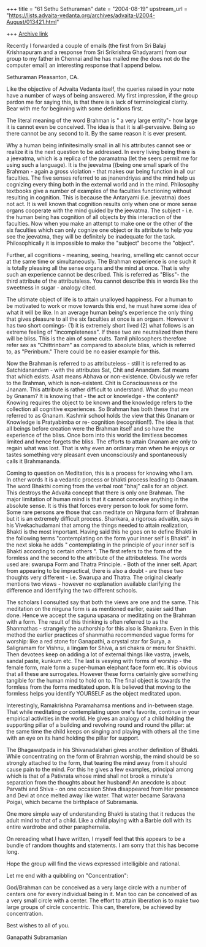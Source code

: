 +++
title = "61 Sethu Sethuraman"
date = "2004-08-19"
upstream_url = "https://lists.advaita-vedanta.org/archives/advaita-l/2004-August/013421.html"

+++
[Archive link](https://lists.advaita-vedanta.org/archives/advaita-l/2004-August/013421.html)

Recently I forwarded a couple of emails (the first from Sri Balaji
Krishnapuram and a response from Sri Srikrishna Ghadyaram) from our group to
my father in Chennai and he has mailed me (he does not do the computer
email) an interesting response that I append below.


Sethuraman
Pleasanton, CA.




Like the objective of Advaita Vedanta itself, the queries raised in your
note have a number of ways of being answered. My first impression, if the
group pardon me for saying this, is that there is a lack of terminological
clarity. Bear with me for beginning with some definitions first.

The literal meaning of the word Brahman is " a very large entity"- how large
it is cannot even be conceived. The idea is that it is all-pervasive. Being
so there cannot be any second to it. By the same reason it is ever present.

Why a human being infinitesimally small in all his attributes cannot see or
realize it is the next question to be addressed. In every living being there
is a jeevatma, which is a replica of the paramatma (let the seers permit me
for using such a language). It is the jeevatma ((being one small spark of
the Brahman - again a gross violation - that makes our being function in all
our faculties. The five senses referred to as jnanendriyas and the mind help
us cognizing every thing both in the external world and in the mind.
Philosophy textbooks give a number of examples of the faculties functioning
without resulting in cognition. This is because the Antaryami (i.e.
jeevatma) does not act. It is well known that cognition results only when
one or more sense organs cooperate with the mind guided by the jeevatma. The
subject - i.e. the human being has cognition of all objects by this
interaction of the faculties. Now when you make an attempt to make one or
the other of the six faculties which can only cognize one object or its
attribute to help you see the jeevatma, they will be definitely be
inadequate for the task. Philosophically it is impossible to make the
"subject" become the "object".

Further, all cognitions - meaning, seeing, hearing, smelling etc cannot
occur at the same time or simultaneously. The Brahman experience is one such
it is totally pleasing all the sense organs and the mind at once. That is
why such an experience cannot be described. This is referred as "Bliss"- the
third attribute of the attributeless. You cannot describe this in words like
the sweetness in sugar - analogy cited.

The ultimate object of life is to attain unalloyed happiness. For a human to
be motivated to work or move towards this end, he must have some idea of
what it will be like. In an average human being's experience the only thing
that gives pleasure to all the six faculties at once is an orgasm. However
it has two short comings- (1) it is extremely short lived (2) what follows
is an extreme feeling of "incompleteness". If these two are neutralized then
there will be bliss. This is the aim of some cults. Tamil philosophers
therefore refer sex as "Chittrinbam" as compared to absolute bliss, which is
referred to, as "Perinbum." There could be no easier example for this.

Now the Brahman is referred to as attributeless - still it is referred to as
Satchidanandam - with the attributes Sat, Chit and Anandam. Sat means that
which exists. Asat means Abhava or non-existence. Obviously we refer to the
Brahman, which is non-existent. Chit is Consciousness or the Jnanam. This
attribute is rather difficult to understand. What do you mean by Gnanam? It
is knowing that - the act or knowledge - the content? Knowing requires the
object to be known and the knowledge refers to the collection all cognitive
experiences. So Brahman has both these that are referred to as Gnanam.
Kashmir school holds the view that this Gnanam or Knowledge is Pratyabimba
or re- cognition (recognition!!). The idea is that all beings before
creation were the Brahman itself and so have the experience of the bliss.
Once born into this world the limitless becomes limited and hence forgets
the bliss. The efforts to attain Gnanam are only to regain what was lost.
That is why even an ordinary man when he enjoys or tastes something very
pleasant even unconsciously and spontaneously calls it Brahmananda.

Coming to question on Meditation, this is a process for knowing who I am. In
other words it is a vedantic process or bhakti process leading to Gnanam.
The word Bhakthi coming from the verbal root "bhaj" calls for an object.
This destroys the Advaita concept that there is only one Brahman. The major
limitation of human mind is that it cannot conceive anything in the absolute
sense. It is this that forces every person to look for some form. Some rare
persons are those that can meditate on Nirguna form of Brahman but it is an
extremely difficult process. Shankara, a rigorous advaitin, says in his
Vivekachudamani that among the things needed to attain realization, Bhakti
is the most important. Having said this he goes on to define Bhakti in the
following terms "contemplating on the form your inner self is Bhakti". In
the next sloka he adds " contemplating in the principle of your inner self
is Bhakti according to certain others ". The first refers to the form of the
formless and the second to the attribute of the attributeless. The words
used are: swarupa Form and Thatra Principle. - Both of the inner self. Apart
from appearing to be impractical, there is also a doubt - are these two
thoughts very different - i.e. Swarupa and Thatra. The original clearly
mentions two views - however no explanation available clarifying the
difference and identifying the two different schools.

The scholars I consulted say that both the views are one and the same. This
meditation on the nirguna form is as mentioned earlier, easier said than
done. Hence we accept the saguna upasana or meditating on the Brahman with a
form. The result of this thinking is often referred to as the Shanmathas -
strangely the authorship for this also is Shankara. Even in this method the
earlier practices of shanmatha recommended vague forms for worship: like a
red stone for Ganapathi, a crystal star for Surya, a Saligramam for Vishnu,
a lingam for Shiva, a sri chakra or meru for Shakthi. Then devotees keep on
adding a lot of external things like vastra, jewels, sandal paste, kunkum
etc. The last is vesying with forms of worship - the female form, male form
a super-human elephant face form etc. It is obvious that all these are
surrogates. However these forms certainly give something tangible for the
human mind to hold on to. The final object is towards the formless from the
forms meditated upon. It is believed that moving to the formless helps you
identify YOURSELF as the object meditated upon.

Interestingly, Ramakrishna Paramahamsa mentions and in-between stage. That
while meditating or contemplating upon one's favorite, continue in your
empirical activities in the world. He gives an analogy of a child holding
the supporting pillar of a building and revolving round and round the
pillar: at the same time the child keeps on singing and playing with others
all the time with an eye on its hand holding the pillar for support.

The Bhagawatpada in his Shivanadalahari gives another definition of Bhakti.
While concentrating on the form of Brahman worship, the mind should be so
strongly attached to the form, that tearing the mind away from it should
cause pain to the mind. For this he gives a few examples, principal among
which is that of a Pativrata whose mind shall not brook a minute's
separation from the thoughts about her husband! An anecdote is about
Parvathi and Shiva - on one occasion Shiva disappeared from Her presence and
Devi at once melted away like water. That water became Saravana Poigai,
which became the birthplace of Subramania.

One more simple way of understanding Bhakti is stating that it reduces the
adult mind to that of a child. Like a child playing with a Barbie doll with
its entire wardrobe and other paraphernalia.

On rereading what I have written, I myself feel that this appears to be a
bundle of random thoughts and statements. I am sorry that this has become
long.

Hope the group will find the views expressed intelligible and rational.

Let me end with a quibbling on "Concentration":

God/Brahman can be conceived as a very large circle with a number of centers
one for every individual being in it. Man too can be conceived of as a very
small circle with a center. The effort to attain liberation is to make two
large groups of circle concentric. This can, therefore, be achieved by
concentration.

Best wishes to all of you.

Ganapathi Subramanian

